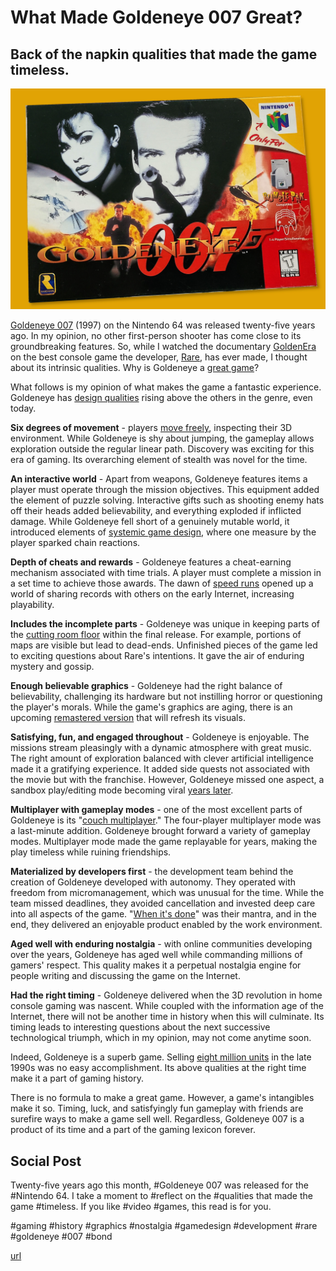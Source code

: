 # What Made Goldeneye 007 Great?
## Back of the napkin qualities that made the game timeless.

![](images/57-01.jpeg)

[Goldeneye 007](https://en.wikipedia.org/wiki/GoldenEye_007_(1997_video_game)) (1997) on the Nintendo 64 was released twenty-five years ago. In my opinion, no other first-person shooter has come close to its groundbreaking features. So, while I watched the documentary [GoldenEra](https://www.imdb.com/title/tt11753760/) on the best console game the developer, [Rare](https://en.wikipedia.org/wiki/Rare_(company)), has ever made, I thought about its intrinsic qualities. Why is Goldeneye a [great game](https://medium.com/@solidi/blades-of-steel-is-the-greatest-hockey-video-game-of-all-time-9c6de5ab75ab)?

What follows is my opinion of what makes the game a fantastic experience. Goldeneye has [design qualities](https://goldeneyedecoded.blogspot.com/2013/12/goldeneye-007-game-design-document-by.html) rising above the others in the genre, even today.

**Six degrees of movement** - players [move freely](https://en.wikipedia.org/wiki/Six_degrees_of_freedom), inspecting their 3D environment. While Goldeneye is shy about jumping, the gameplay allows exploration outside the regular linear path. Discovery was exciting for this era of gaming. Its overarching element of stealth was novel for the time.

**An interactive world** - Apart from weapons, Goldeneye features items a player must operate through the mission objectives. This equipment added the element of puzzle solving. Interactive gifts such as shooting enemy hats off their heads added believability, and everything exploded if inflicted damage. While Goldeneye fell short of a genuinely mutable world, it introduced elements of [systemic game design](https://the-artifice.com/systemic-games-philosophy), where one measure by the player sparked chain reactions.

**Depth of cheats and rewards** - Goldeneye features a cheat-earning mechanism associated with time trials. A player must complete a mission in a set time to achieve those awards. The dawn of [speed runs](https://en.wikipedia.org/wiki/Speedrun) opened up a world of sharing records with others on the early Internet, increasing playability.

**Includes the incomplete parts** - Goldeneye was unique in keeping parts of the [cutting room floor](https://tcrf.net/GoldenEye_007_(Nintendo_64)) within the final release. For example, portions of maps are visible but lead to dead-ends. Unfinished pieces of the game led to exciting questions about Rare's intentions. It gave the air of enduring mystery and gossip. 

**Enough believable graphics** - Goldeneye had the right balance of believability, challenging its hardware but not instilling horror or questioning the player's morals. While the game's graphics are aging, there is an upcoming [remastered version](https://www.ign.com/articles/goldeneye-007-remaster-limbo-ukraine-war) that will refresh its visuals.

**Satisfying, fun, and engaged throughout** - Goldeneye is enjoyable. The missions stream pleasingly with a dynamic atmosphere with great music. The right amount of exploration balanced with clever artificial intelligence made it a gratifying experience. It added side quests not associated with the movie but with the franchise. However, Goldeneye missed one aspect, a sandbox play/editing mode becoming viral [years later](https://en.wikipedia.org/wiki/Garry%27s_Mod).

**Multiplayer with gameplay modes** - one of the most excellent parts of Goldeneye is its "[couch multiplayer](https://medium.com/super-jump/secret-of-mana-an-oral-history-of-playing-the-jrpg-in-the-1990s-39029a28584f)." The four-player multiplayer mode was a last-minute addition. Goldeneye brought forward a variety of gameplay modes. Multiplayer mode made the game replayable for years, making the play timeless while ruining friendships.

**Materialized by developers first** - the development team behind the creation of Goldeneye developed with autonomy. They operated with freedom from micromanagement, which was unusual for the time. While the team missed deadlines, they avoided cancellation and invested deep care into all aspects of the game. "[When it's done](https://dev.to/solidi/rediscovering-the-plan-file-4k1i)" was their mantra, and in the end, they delivered an enjoyable product enabled by the work environment.

**Aged well with enduring nostalgia** - with online communities developing over the years, Goldeneye has aged well while commanding millions of gamers' respect. This quality makes it a perpetual nostalgia engine for people writing and discussing the game on the Internet.

**Had the right timing** - Goldeneye delivered when the 3D revolution in home console gaming was nascent. While coupled with the information age of the Internet, there will not be another time in history when this will culminate. Its timing leads to interesting questions about the next successive technological triumph, which in my opinion, may not come anytime soon.

Indeed, Goldeneye is a superb game. Selling [eight million units](https://nintendo.fandom.com/wiki/List_of_best-selling_Nintendo_64_games) in the late 1990s was no easy accomplishment. Its above qualities at the right time make it a part of gaming history.

There is no formula to make a great game. However, a game's intangibles make it so. Timing, luck, and satisfyingly fun gameplay with friends are surefire ways to make a game sell well. Regardless, Goldeneye 007 is a product of its time and a part of the gaming lexicon forever.

## Social Post

Twenty-five years ago this month, #Goldeneye 007 was released for the #Nintendo 64. I take a moment to #reflect on the #qualities that made the game #timeless. If you like #video #games, this read is for you.

#gaming #history #graphics #nostalgia #gamedesign #development #rare #goldeneye #007 #bond

[url](https://solidi.substack.com/p/what-made-goldeneye-007-great)
